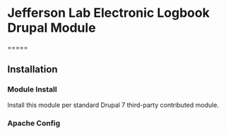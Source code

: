 # Jefferson Lab Electronic Logbook Drupal Module
=====

## Installation

### Module Install

Install this module per standard Drupal 7 third-party contributed module.

### Apache Config






